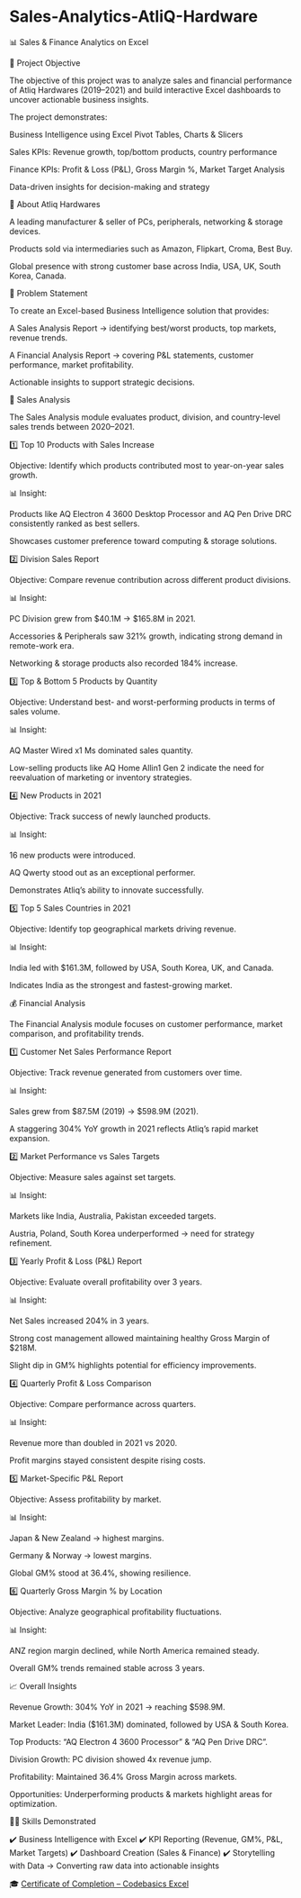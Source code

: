# Sales-Analytics-AtliQ-Hardware
📊 Sales & Finance Analytics on Excel

🎯 Project Objective

The objective of this project was to analyze sales and financial performance of Atliq Hardwares (2019–2021) and build interactive Excel dashboards to uncover actionable business insights.

The project demonstrates:

Business Intelligence using Excel Pivot Tables, Charts & Slicers

Sales KPIs: Revenue growth, top/bottom products, country performance

Finance KPIs: Profit & Loss (P&L), Gross Margin %, Market Target Analysis

Data-driven insights for decision-making and strategy

🏢 About Atliq Hardwares

A leading manufacturer & seller of PCs, peripherals, networking & storage devices.

Products sold via intermediaries such as Amazon, Flipkart, Croma, Best Buy.

Global presence with strong customer base across India, USA, UK, South Korea, Canada.

📌 Problem Statement

To create an Excel-based Business Intelligence solution that provides:

A Sales Analysis Report → identifying best/worst products, top markets, revenue trends.

A Financial Analysis Report → covering P&L statements, customer performance, market profitability.

Actionable insights to support strategic decisions.

🔎 Sales Analysis

The Sales Analysis module evaluates product, division, and country-level sales trends between 2020–2021.

1️⃣ Top 10 Products with Sales Increase

Objective: Identify which products contributed most to year-on-year sales growth.

📊 Insight:

Products like AQ Electron 4 3600 Desktop Processor and AQ Pen Drive DRC consistently ranked as best sellers.

Showcases customer preference toward computing & storage solutions.

2️⃣ Division Sales Report

Objective: Compare revenue contribution across different product divisions.

📊 Insight:

PC Division grew from $40.1M → $165.8M in 2021.

Accessories & Peripherals saw 321% growth, indicating strong demand in remote-work era.

Networking & storage products also recorded 184% increase.

3️⃣ Top & Bottom 5 Products by Quantity

Objective: Understand best- and worst-performing products in terms of sales volume.

📊 Insight:

AQ Master Wired x1 Ms dominated sales quantity.

Low-selling products like AQ Home Allin1 Gen 2 indicate the need for reevaluation of marketing or inventory strategies.

4️⃣ New Products in 2021

Objective: Track success of newly launched products.

📊 Insight:

16 new products were introduced.

AQ Qwerty stood out as an exceptional performer.

Demonstrates Atliq’s ability to innovate successfully.

5️⃣ Top 5 Sales Countries in 2021

Objective: Identify top geographical markets driving revenue.

📊 Insight:

India led with $161.3M, followed by USA, South Korea, UK, and Canada.

Indicates India as the strongest and fastest-growing market.

💰 Financial Analysis

The Financial Analysis module focuses on customer performance, market comparison, and profitability trends.

1️⃣ Customer Net Sales Performance Report

Objective: Track revenue generated from customers over time.

📊 Insight:

Sales grew from $87.5M (2019) → $598.9M (2021).

A staggering 304% YoY growth in 2021 reflects Atliq’s rapid market expansion.

2️⃣ Market Performance vs Sales Targets

Objective: Measure sales against set targets.

📊 Insight:

Markets like India, Australia, Pakistan exceeded targets.

Austria, Poland, South Korea underperformed → need for strategy refinement.

3️⃣ Yearly Profit & Loss (P&L) Report

Objective: Evaluate overall profitability over 3 years.

📊 Insight:

Net Sales increased 204% in 3 years.

Strong cost management allowed maintaining healthy Gross Margin of $218M.

Slight dip in GM% highlights potential for efficiency improvements.

4️⃣ Quarterly Profit & Loss Comparison

Objective: Compare performance across quarters.

📊 Insight:

Revenue more than doubled in 2021 vs 2020.

Profit margins stayed consistent despite rising costs.

5️⃣ Market-Specific P&L Report

Objective: Assess profitability by market.

📊 Insight:

Japan & New Zealand → highest margins.

Germany & Norway → lowest margins.

Global GM% stood at 36.4%, showing resilience.

6️⃣ Quarterly Gross Margin % by Location

Objective: Analyze geographical profitability fluctuations.

📊 Insight:

ANZ region margin declined, while North America remained steady.

Overall GM% trends remained stable across 3 years.

📈 Overall Insights

Revenue Growth: 304% YoY in 2021 → reaching $598.9M.

Market Leader: India ($161.3M) dominated, followed by USA & South Korea.

Top Products: “AQ Electron 4 3600 Processor” & “AQ Pen Drive DRC”.

Division Growth: PC division showed 4x revenue jump.

Profitability: Maintained 36.4% Gross Margin across markets.

Opportunities: Underperforming products & markets highlight areas for optimization.

🧑‍💻 Skills Demonstrated

✔️ Business Intelligence with Excel
✔️ KPI Reporting (Revenue, GM%, P&L, Market Targets)
✔️ Dashboard Creation (Sales & Finance)
✔️ Storytelling with Data → Converting raw data into actionable insights

🎓 [Certificate of Completion – Codebasics Excel](Codebasics_ExcelCertification.pdf)

